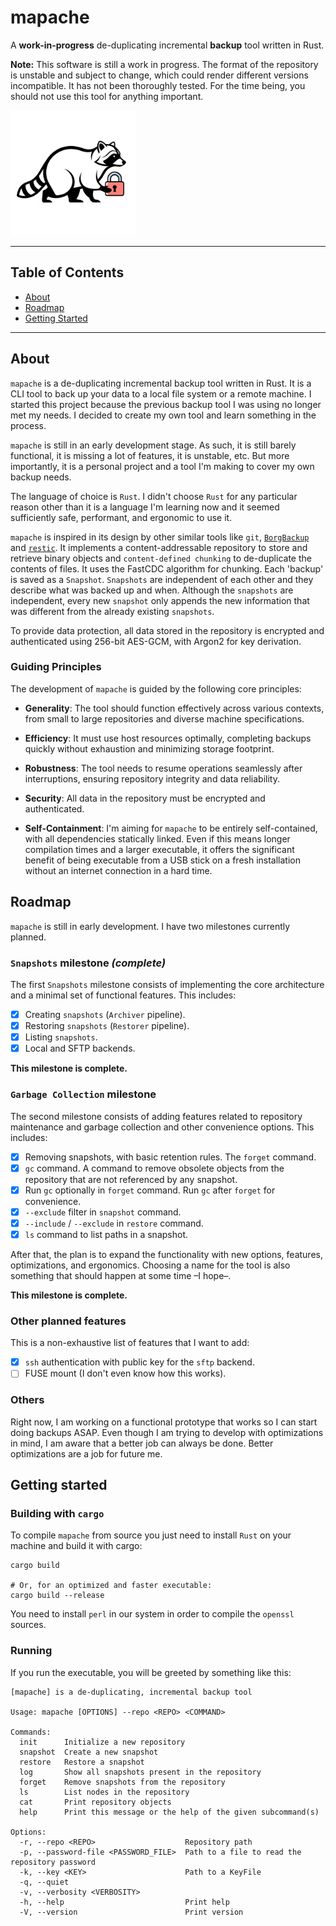 # mapache

A **work-in-progress** de-duplicating incremental **backup** tool written in Rust.

**Note:**
This software is still a work in progress. The format of the repository is unstable and subject to change, which could render different versions incompatible. It has not been thoroughly tested. For the time being, you should not use this tool for anything important.

<img src="doc/res/mapache.png" alt="mapache logo" width="200"/>

---

## Table of Contents

- [About](#about)
- [Roadmap](#roadmap)
- [Getting Started](#getting-started)

---

## About

`mapache` is a de-duplicating incremental backup tool written in Rust. It is a CLI tool to back up your data to a local file system or a remote machine. I started this project because the previous backup tool I was using no longer met my needs. I decided to create my own tool and learn something in the process.

`mapache` is still in an early development stage. As such, it is still barely functional, it is missing a lot of features, it is unstable, etc. But more importantly, it is a personal project and a tool I'm making to cover my own backup needs.

The language of choice is `Rust`. I didn't choose `Rust` for any particular reason other than it is a language I'm learning now and it seemed sufficiently safe, performant, and ergonomic to use it.

`mapache` is inspired in its design by other similar tools like `git`, [`BorgBackup`](https://www.borgbackup.org/) and [`restic`](https://restic.net/). It implements a content-addressable repository to store and retrieve binary objects and `content-defined chunking` to de-duplicate the contents of files. It uses the FastCDC algorithm for chunking. Each 'backup' is saved as a `Snapshot`. `Snapshots` are independent of each other and they describe what was backed up and when. Although the `snapshots` are independent, every new `snapshot` only appends the new information that was different from the already existing `snapshots`.

To provide data protection, all data stored in the repository is encrypted and authenticated using 256-bit AES-GCM, with Argon2 for key derivation.

### Guiding Principles

The development of `mapache` is guided by the following core principles:

-   **Generality**: The tool should function effectively across various contexts, from small to large repositories and diverse machine specifications.

-   **Efficiency**: It must use host resources optimally, completing backups quickly without exhaustion and minimizing storage footprint.

-   **Robustness**: The tool needs to resume operations seamlessly after interruptions, ensuring repository integrity and data reliability.

-   **Security**: All data in the repository must be encrypted and authenticated.

-   **Self-Containment**: I'm aiming for `mapache` to be entirely self-contained, with all dependencies statically linked. Even if this means longer compilation times and a larger executable, it offers the significant benefit of being executable from a USB stick on a fresh installation without an internet connection in a hard time.


## Roadmap

`mapache` is still in early development. I have two milestones currently planned.

### `Snapshots` milestone *(complete)*

The first `Snapshots` milestone consists of implementing the core architecture and a minimal set of functional features. This includes:

-   [x] Creating `snapshots` (`Archiver` pipeline).
-   [x] Restoring `snapshots` (`Restorer` pipeline).
-   [x] Listing `snapshots`.
-   [x] Local and SFTP backends.

**This milestone is complete.**

### `Garbage Collection` milestone

The second milestone consists of adding features related to repository maintenance and garbage collection and other convenience options. This includes:

-   [x] Removing snapshots, with basic retention rules. The `forget` command.
-   [x] `gc` command. A command to remove obsolete objects from the repository that are not referenced by any snapshot.
-   [x] Run `gc` optionally in `forget` command. Run `gc` after `forget` for convenience.
-   [x] `--exclude` filter in `snapshot` command.
-   [x] `--include` / `--exclude` in `restore` command.
-   [x] `ls` command to list paths in a snapshot.

After that, the plan is to expand the functionality with new options, features, optimizations, and ergonomics. Choosing a name for the tool is also something that should happen at some time –I hope–.

**This milestone is complete.**

### Other planned features

This is a non-exhaustive list of features that I want to add:

-   [x] `ssh` authentication with public key for the `sftp` backend.
-   [ ] FUSE mount (I don't even know how this works).

### Others

Right now, I am working on a functional prototype that works so I can start doing backups ASAP. Even though I am trying to develop with optimizations in mind, I am aware that a better job can always be done. Better optimizations are a job for future me.

## Getting started

### Building with `cargo`
To compile `mapache` from source you just need to install `Rust` on your machine and build it with cargo:

```
cargo build

# Or, for an optimized and faster executable:
cargo build --release
```

You need to install `perl` in our system in order to compile the `openssl` sources.

### Running
If you run the executable, you will be greeted by something like this:

```
[mapache] is a de-duplicating, incremental backup tool

Usage: mapache [OPTIONS] --repo <REPO> <COMMAND>

Commands:
  init      Initialize a new repository
  snapshot  Create a new snapshot
  restore   Restore a snapshot
  log       Show all snapshots present in the repository
  forget    Remove snapshots from the repository
  ls        List nodes in the repository
  cat       Print repository objects
  help      Print this message or the help of the given subcommand(s)

Options:
  -r, --repo <REPO>                    Repository path
  -p, --password-file <PASSWORD_FILE>  Path to a file to read the repository password
  -k, --key <KEY>                      Path to a KeyFile
  -q, --quiet
  -v, --verbosity <VERBOSITY>
  -h, --help                           Print help
  -V, --version                        Print version
```
